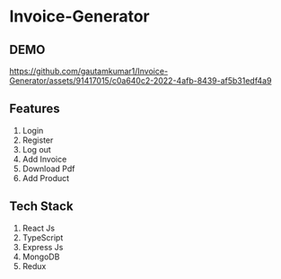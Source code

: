 ﻿# Invoice-Generator

 ## DEMO

https://github.com/gautamkumar1/Invoice-Generator/assets/91417015/c0a640c2-2022-4afb-8439-af5b31edf4a9


## Features
1. Login
2. Register
3. Log out
4. Add Invoice
5. Download Pdf
6. Add Product

## Tech Stack
1. React Js
2. TypeScript
3. Express Js
4. MongoDB
5. Redux


